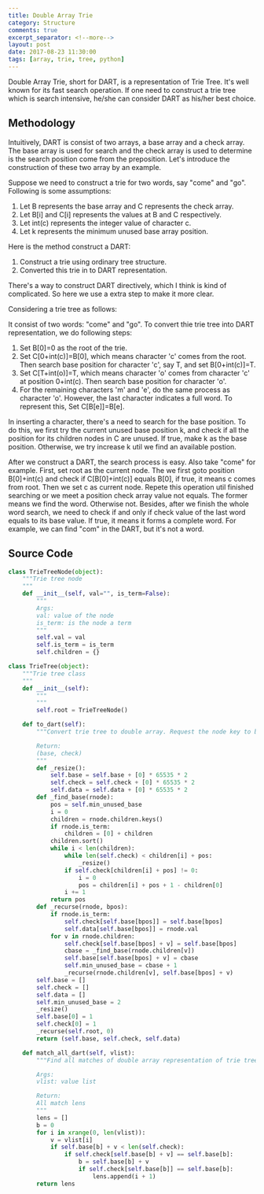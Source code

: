 ```yaml
---
title: Double Array Trie
category: Structure
comments: true
excerpt_separator: <!--more-->
layout: post
date: 2017-08-23 11:30:00
tags: [array, trie, tree, python]
---
```

Double Array Trie, short for DART, is a representation of Trie Tree. It's well known for its fast search operation. If one need to construct a trie tree which is search intensive, he/she can consider DART as his/her best choice.
<!--more-->

## Methodology
Intuitively, DART is consist of two arrays, a base array and a check array. The base array is used for search and the check array is used to determine is the search position come from the preposition. Let's introduce the construction of these two array by an example.

Suppose we need to construct a trie for two words, say "come" and "go". Following is some assumptions:
1. Let B represents the base array and C represents the check array.
2. Let B[i] and C[i] represents the values at B and C respectively.
3. Let int(c) represents the integer value of character c.
4. Let k represents the minimum unused base array position.

Here is the method construct a DART:
1. Construct a trie using ordinary tree structure.
2. Converted this trie in to DART representation.

There's a way to construct DART directively, which I think is kind of complicated. So here we use a extra step to make it more clear.

Considering a trie tree as follows:

It consist of two words: "come" and "go". To convert thie trie tree into  DART representation, we do following steps:
1. Set B[0]=0 as the root of the trie.
2. Set C[0+int(c)]=B[0], which means character 'c' comes from the root. Then search base position for character 'c', say T, and set B[0+int(c)]=T.
3. Set C[T+int(o)]=T, which means character 'o' comes from character 'c' at position 0+int(c). Then search base position for character 'o'.
4. For the remaining characters 'm' and 'e', do the same process as character 'o'. However, the last character indicates a full word. To represent this, Set C[B[e]]=B[e].

In inserting a character, there's a need to search for the base position. To do this, we first try the current unused base position k, and check if all the position for its children nodes in C are unused. If true, make k as the base position. Otherwise, we try increase k util we find an available postion.

After we construct a DART, the search process is easy. Also take "come" for example. First, set root as the current node. The we first goto position B[0]+int(c) and check if C[B[0]+int(c)] equals B[0], if true, it means c comes from root. Then we set c as current node. Repete this operation util finished searching or we meet a position check array value not equals. The former means we find the word. Otherwise not. Besides, after we finish the whole word search, we need to check if and only if check value of the last word equals to its base value. If true, it means it forms a complete word. For example, we can find "com" in the DART, but it's not a word.

## Source Code
```Python
class TrieTreeNode(object):
    """Trie tree node
    """
    def __init__(self, val="", is_term=False):
        """
        Args:
        val: value of the node
        is_term: is the node a term
        """
        self.val = val
        self.is_term = is_term
        self.children = {}

class TrieTree(object):
    """Trie tree class
    """
    def __init__(self):
        """
        """
        self.root = TrieTreeNode()

    def to_dart(self):
        """Convert trie tree to double array. Request the node key to be int

        Return:
        (base, check)
        """
        def _resize():
            self.base = self.base + [0] * 65535 * 2
            self.check = self.check + [0] * 65535 * 2
            self.data = self.data + [0] * 65535 * 2
        def _find_base(rnode):
            pos = self.min_unused_base
            i = 0
            children = rnode.children.keys()
            if rnode.is_term:
                children = [0] + children
            children.sort()
            while i < len(children):
                while len(self.check) < children[i] + pos:
                    _resize()
                if self.check[children[i] + pos] != 0:
                    i = 0
                    pos = children[i] + pos + 1 - children[0]
                i += 1
            return pos
        def _recurse(rnode, bpos):
            if rnode.is_term:
                self.check[self.base[bpos]] = self.base[bpos]
                self.data[self.base[bpos]] = rnode.val
            for v in rnode.children:
                self.check[self.base[bpos] + v] = self.base[bpos]
                cbase = _find_base(rnode.children[v])
                self.base[self.base[bpos] + v] = cbase
                self.min_unused_base = cbase + 1
                _recurse(rnode.children[v], self.base[bpos] + v)
        self.base = []
        self.check = []
        self.data = []
        self.min_unused_base = 2
        _resize()
        self.base[0] = 1
        self.check[0] = 1
        _recurse(self.root, 0)
        return (self.base, self.check, self.data)

    def match_all_dart(self, vlist):
        """Find all matches of double array representation of trie tree

        Args:
        vlist: value list

        Return:
        All match lens
        """
        lens = []
        b = 0
        for i in xrange(0, len(vlist)):
            v = vlist[i]
            if self.base[b] + v < len(self.check):
                if self.check[self.base[b] + v] == self.base[b]:
                    b = self.base[b] + v
                    if self.check[self.base[b]] == self.base[b]:
                        lens.append(i + 1)
        return lens
```
